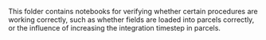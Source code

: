 This folder contains notebooks for verifying whether certain procedures are working correctly, such as whether fields are loaded into parcels correctly, or the influence of increasing the integration timestep in parcels.
